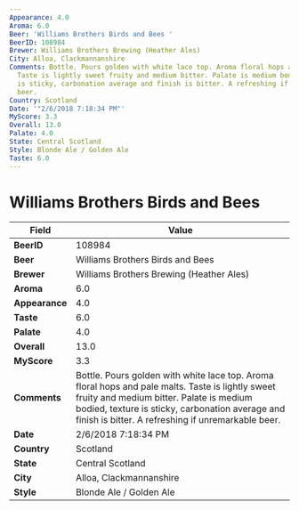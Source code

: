 ```yaml
---
Appearance: 4.0
Aroma: 6.0
Beer: 'Williams Brothers Birds and Bees '
BeerID: 108984
Brewer: Williams Brothers Brewing (Heather Ales)
City: Alloa, Clackmannanshire
Comments: Bottle. Pours golden with white lace top. Aroma floral hops and pale malts.
  Taste is lightly sweet fruity and medium bitter. Palate is medium bodied, texture
  is sticky, carbonation average and finish is bitter. A refreshing if unremarkable
  beer.
Country: Scotland
Date: '"2/6/2018 7:18:34 PM"'
MyScore: 3.3
Overall: 13.0
Palate: 4.0
State: Central Scotland
Style: Blonde Ale / Golden Ale
Taste: 6.0
---
```


# Williams Brothers Birds and Bees 

| Field         | Value |
|---------------|-------|
| **BeerID** | 108984 |
| **Beer** | Williams Brothers Birds and Bees  |
| **Brewer** | Williams Brothers Brewing (Heather Ales) |
| **Aroma** | 6.0 |
| **Appearance** | 4.0 |
| **Taste** | 6.0 |
| **Palate** | 4.0 |
| **Overall** | 13.0 |
| **MyScore** | 3.3 |
| **Comments** | Bottle. Pours golden with white lace top. Aroma floral hops and pale malts. Taste is lightly sweet fruity and medium bitter. Palate is medium bodied, texture is sticky, carbonation average and finish is bitter. A refreshing if unremarkable beer. |
| **Date** | 2/6/2018 7:18:34 PM |
| **Country** | Scotland |
| **State** | Central Scotland |
| **City** | Alloa, Clackmannanshire |
| **Style** | Blonde Ale / Golden Ale |
